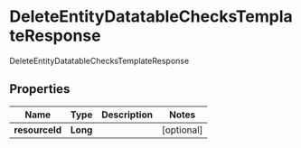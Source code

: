 

# DeleteEntityDatatableChecksTemplateResponse

DeleteEntityDatatableChecksTemplateResponse
## Properties

Name | Type | Description | Notes
------------ | ------------- | ------------- | -------------
**resourceId** | **Long** |  |  [optional]



